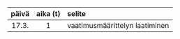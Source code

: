 |  päivä  | aika (t) | selite |
| :-----: | :------: | :------|
| 17.3.   | 1        | vaatimusmäärittelyn laatiminen |
